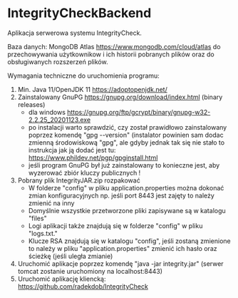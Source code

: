# IntegrityCheckBackend

Aplikacja serwerowa systemu IntegrityCheck.

Baza danych: MongoDB Atlas https://www.mongodb.com/cloud/atlas do przechowywania użytkownikow i ich historii pobranych plików oraz do obsługiwanych rozszerzeń plików.

Wymagania techniczne do uruchomienia programu:

1. Min. Java 11/OpenJDK 11 https://adoptopenjdk.net/
2. Zainstalowany GnuPG https://gnupg.org/download/index.html (binary releases)
    - dla windows https://gnupg.org/ftp/gcrypt/binary/gnupg-w32-2.2.25_20201123.exe
    - po instalacji warto sprawdzić, czy został prawidłowo zainstalowany poprzez komendę "gpg --version" (instalator powinien sam dodac zmienną środowiskową "gpg", ale gdyby jednak tak się nie stało to instrukcja jak ją dodać jest tu: https://www.phildev.net/pgp/gpginstall.html
    - jeśli program GnuPG był już zainstalowany to konieczne jest, aby wyzerować zbiór kluczy publicznych !
3. Pobrany plik IntegrityJAR.zip rozpakować
    - W folderze "config" w pliku application.properties można dokonać zmian konfiguracyjnych np. jeśli port 8443 jest zajęty to należy zmienić na inny
    - Domyślnie wszystkie przetworzone pliki zapisywane są w katalogu "files"
    - Logi aplikacji także znajdują się w folderze "config" w pliku "logs.txt."
    - Klucze RSA znajdują się w katalogu "config", jeśli zostaną zmienione to należy w pliku "application.properties" zmienić ich hasło oraz ścieżkę (jeśli uległa zmianie)
4. Uruchomić aplikacje poprzez komendę "java -jar integrity.jar" (serwer tomcat zostanie uruchomiony na localhost:8443)
5. Uruchomić aplikację kliencką: https://github.com/radekdob/IntegrityCheck
